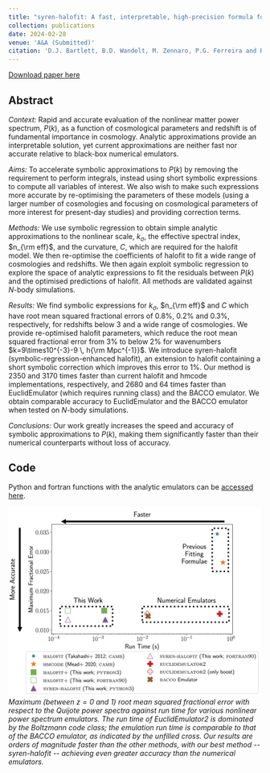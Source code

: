 ```yaml
---
title: "syren-halofit: A fast, interpretable, high-precision formula for the LCDM nonlinear matter power spectrum"
collection: publications
date: 2024-02-28
venue: 'A&A (Submitted)'
citation: 'D.J. Bartlett, B.D. Wandelt, M. Zennaro, P.G. Ferreira and H. Desmond (2024). &quot;syren-halofit: A fast, interpretable, high-precision formula for the $\Lambda$CDM nonlinear matter power spectrum.&quot; <i>arXiv:2402.17492</i>.'
---
```


[Download paper here](https://arxiv.org/abs/2402.17492)

## Abstract
*Context:* Rapid and accurate evaluation of the nonlinear matter power spectrum, $P(k)$, as a function of cosmological parameters and redshift is of fundamental importance in cosmology. Analytic approximations provide an interpretable solution, yet current approximations are neither fast nor accurate relative to black-box numerical emulators. 

*Aims:* To accelerate symbolic approximations to $P(k)$ by removing the requirement to perform integrals, instead using short symbolic expressions to compute all variables of interest. We also wish to make such expressions more accurate by re-optimising the parameters of these models (using a larger number of cosmologies and focusing on cosmological parameters of more interest for present-day studies) and providing correction terms. 

*Methods:* We use symbolic regression to obtain simple analytic approximations to the nonlinear scale, $k_\sigma$, the effective spectral index, $n_{\rm eff}$, and the curvature, $C$, which are required for the halofit model. We then re-optimise the coefficients of halofit to fit a wide range of cosmologies and redshifts. We then again exploit symbolic regression to explore the space of analytic expressions to fit the residuals between $P(k)$ and the optimised predictions of halofit. All methods are validated against $N$-body simulations. 

*Results:* We find symbolic expressions for $k_\sigma$, $n_{\rm eff}$ and $C$ which have root mean squared fractional errors of 0.8%, 0.2% and 0.3%, respectively, for redshifts below 3 and a wide range of cosmologies. We provide re-optimised halofit parameters, which reduce the root mean squared fractional error from 3% to below 2% for wavenumbers $k=9\times10^{-3}-9 \, h{\rm Mpc^{-1}}$. We introduce syren-halofit (symbolic-regression-enhanced halofit), an extension to halofit containing a short symbolic correction which improves this error to 1%. Our method is 2350 and 3170 times faster than current halofit and hmcode implementations, respectively, and 2680 and 64 times faster than EuclidEmulator (which requires running class) and the BACCO emulator. We obtain comparable accuracy to EuclidEmulator and the BACCO emulator when tested on $N$-body simulations. 

*Conclusions:* Our work greatly increases the speed and accuracy of symbolic approximations to $P(k)$, making them significantly faster than their numerical counterparts without loss of accuracy. 

## Code
Python and fortran functions with the analytic emulators can be [accessed here](https://github.com/DeaglanBartlett/symbolic_pofk).

![planck_fit](/files/2024-02-28-syren-halofit.png)
*Maximum (between $z=0$ and $1$) root mean squared fractional error with respect to the Quijote power spectra against run time for various nonlinear power spectrum emulators. The run time of EuclidEmulator2 is dominated by the Boltzmann code class; the emulation run time is comparable to that of the BACCO emulator, as indicated by the unfilled cross. Our results are orders of magnitude faster than the other methods, with our best method -- syren-halofit -- achieving even greater accuracy than the numerical emulators.*
